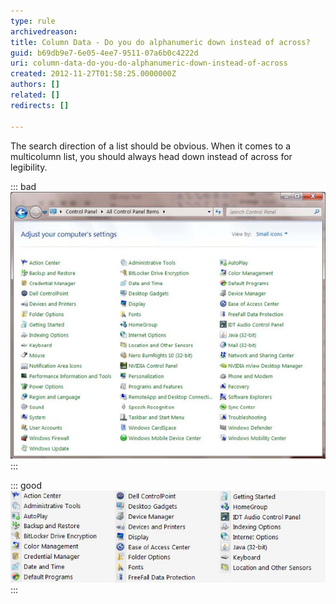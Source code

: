```yaml
---
type: rule
archivedreason: 
title: Column Data - Do you do alphanumeric down instead of across?
guid: b69db9e7-6e05-4ee7-9511-07a6b0c4222d
uri: column-data-do-you-do-alphanumeric-down-instead-of-across
created: 2012-11-27T01:58:25.0000000Z
authors: []
related: []
redirects: []

---
```


The search direction of a list should be obvious. When it comes to a multicolumn list, you should always head down instead of across for legibility.

<!--endintro-->

::: bad  
![Figure: Bad example - The list columns go across instead of down](../../assets/bad-alphanum.jpg)  
:::  

::: good  
![Figure: Good example - The list is going down](../../assets/good-alphanum.jpg)  
:::
